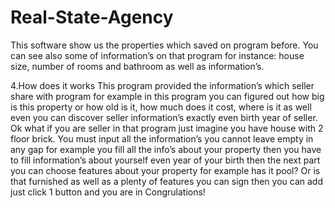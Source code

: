 # Real-State-Agency

This software show us the properties which saved on program before. You can 
see also some of information’s on that program for instance: house size, number 
of rooms and bathroom as well as information’s.


4.How does it works
This program provided the information’s which seller share with program for 
example in this program you can figured out how big is this property or how old 
is it, how much does it cost, where is it as well even you can discover 
seller information’s exactly even birth year of seller. Ok what if you are 
seller in that program just imagine you have house with 2 floor brick. You must
input all the information’s you cannot leave empty in any gap for example you fill 
all the info’s about your property then you have to fill information’s about yourself even 
year of your birth then the next part you can choose features about your property for 
example has it pool? Or is that furnished as well as a plenty of features you can 
sign then you can add just click 1 button and you are in Congrulations!

